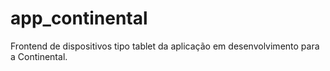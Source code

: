 # app_continental

Frontend de dispositivos tipo tablet da aplicação em desenvolvimento para a Continental.
